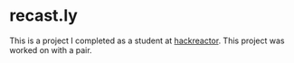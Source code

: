 # recast.ly
This is a project I completed as a student at [hackreactor](http://hackreactor.com). This project was worked on with a pair.
